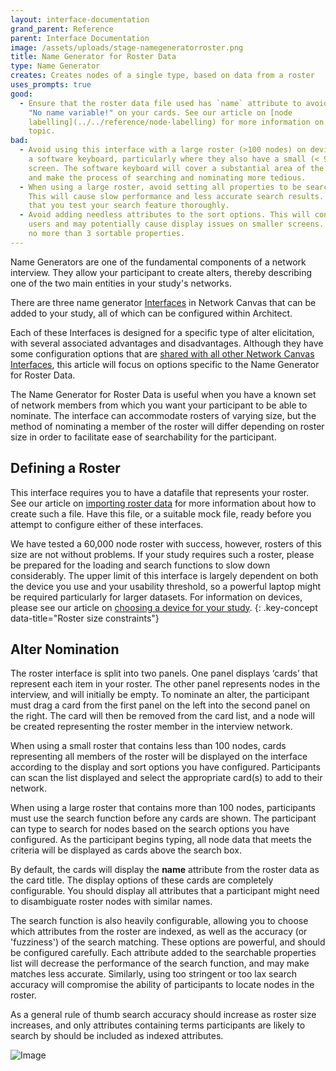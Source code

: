 ```yaml
---
layout: interface-documentation
grand_parent: Reference
parent: Interface Documentation
image: /assets/uploads/stage-namegeneratorroster.png
title: Name Generator for Roster Data
type: Name Generator
creates: Creates nodes of a single type, based on data from a roster
uses_prompts: true
good:
  - Ensure that the roster data file used has `name` attribute to avoid seeing
    "No name variable!" on your cards. See our article on [node
    labelling](../../reference/node-labelling) for more information on this
    topic.
bad:
  - Avoid using this interface with a large roster (>100 nodes) on devices with
    a software keyboard, particularly where they also have a small (< 9")
    screen. The software keyboard will cover a substantial area of the screen,
    and make the process of searching and nominating more tedious.
  - When using a large roster, avoid setting all properties to be searchable.
    This will cause slow performance and less accurate search results. Ensure
    that you test your search feature thoroughly.
  - Avoid adding needless attributes to the sort options. This will confuse
    users and may potentially cause display issues on smaller screens. Aim for
    no more than 3 sortable properties.
---
```

Name Generators are one of the fundamental components of a network interview. They allow your participant to create alters, thereby describing one of the two main entities in your study's networks.

There are three name generator [Interfaces](../_key-concepts/interfaces.md) in Network Canvas that can be added to your study, all of which can be configured within Architect.

Each of these Interfaces is designed for a specific type of alter elicitation, with several associated advantages and disadvantages. Although they have some configuration options that are [shared with all other Network Canvas Interfaces](./shared.md), this article will focus on options specific to the Name Generator for Roster Data.

The Name Generator for Roster Data is useful when you have a known set of network members from which you want your participant to be able to nominate. The interface can accommodate rosters of varying size, but the method of nominating a member of the roster will differ depending on roster size in order to facilitate ease of searchability for the participant.  

## Defining a Roster

This interface requires you to have a datafile that represents your roster. See our article on [importing roster data](../_how-to/importing-roster-data.md) for more information about how to create such a file. Have this file, or a suitable mock file, ready before you attempt to configure either of these interfaces.

We have tested a 60,000 node roster with success, however, rosters of this size are not without problems. If your study requires such a roster, please be prepared for the loading and search functions to slow down considerably. The upper limit of this interface is largely dependent on both the device you use and your usability threshold, so a powerful laptop might be required particularly for larger datasets. For information on devices, please see our article on [choosing a device for your study](../_how-to/choosing-hardware.md).
{: .key-concept data-title="Roster size constraints"}

## Alter Nomination

The roster interface is split into two panels. One panel displays ‘cards’ that represent each item in your roster. The other panel represents nodes in the interview, and will initially be empty. To nominate an alter, the participant must drag a card from the first panel on the left into the second panel on the right. The card will then be removed from the card list, and a node will be created representing the roster member in the interview network. 

When using a small roster that contains less than 100 nodes, cards representing all members of the roster will be displayed on the interface according to the display and sort options you have configured. Participants can scan the list displayed and select the appropriate card(s) to add to their network. 

When using a large roster that contains more than 100 nodes, participants must use the search function before any cards are shown. The participant can type to search for nodes based on the search options you have configured. As the participant begins typing, all node data that meets the criteria will be displayed as cards above the search box.

By default, the cards will display the **name** attribute from the roster data as the card title. The display options of these cards are completely configurable. You should display all attributes that a participant might need to disambiguate roster nodes with similar names.

The search function is also heavily configurable, allowing you to choose which attributes from the roster are indexed, as well as the accuracy (or 'fuzziness') of the search matching. These options are powerful, and should be configured carefully. Each attribute added to the searchable properties list will decrease the performance of the search function, and may make matches less accurate. Similarly, using too stringent or too lax search accuracy will compromise the ability of participants to locate nodes in the roster.

As a general rule of thumb search accuracy should increase as roster size increases, and only attributes containing terms participants are likely to search by should be included as indexed attributes.

![Image](/assets/img/interface-documentation/name-generators/architect-search.png)
